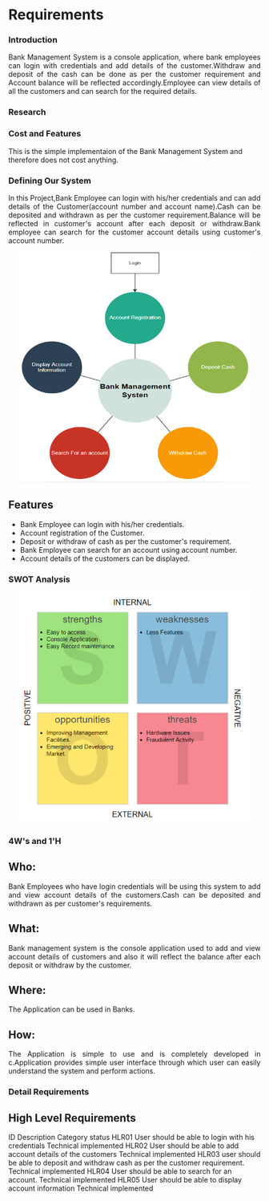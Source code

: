 # Requirements

### Introduction
<p align="justify">Bank Management System is a console application, where bank employees can login with  credentials and add details of the customer.Withdraw and deposit of the cash can be done as per the customer requirement and Account balance will be reflected accordingly.Employee can view details of all the customers and can search for the required details.</p>

### Research


### Cost and Features
This is the simple implementaion of the Bank Management System and therefore does not cost anything.

### Defining Our System
<p align="justify">In this Project,Bank Employee can login with his/her credentials and can add details of the Customer(account number and account name).Cash can be deposited and withdrawn as per the customer requirement.Balance will be reflected in customer's account after each deposit or withdraw.Bank employee can search for the customer account details using customer's account number.</p>

<p align="center">
  <img width="460" height="460" src="https://github.com/Archana-Athreya/Mini_Project/blob/63fc03bdf9458c164dc2b35d49145f96321ac417/1_Requirements/block.png">
</p>

 ## Features 
 - Bank Employee can login with his/her credentials.
 - Account registration of the Customer.
 - Deposit or withdraw of cash as per the customer's requirement.
 - Bank Employee can search for an account using account number.
 - Account details of the customers can be displayed.
 
 ### SWOT Analysis
 <p align="center">
  <img width="460" height="460" src="https://github.com/Archana-Athreya/Mini_Project/blob/63fc03bdf9458c164dc2b35d49145f96321ac417/1_Requirements/SWOT.png">
</p>

### 4W's and 1'H
## Who:
<p align="justify">Bank Employees who have login credentials will be using this system to add and view account details of the customers.Cash can be deposited and withdrawn as per customer's requirements.</p>

## What:
<p align="justify">Bank management system is the console application used to add and view account details of customers and also it will reflect the balance after each deposit or withdraw by the customer.</p> 

## Where: 
<p align="justify">The Application can be used in Banks. </p>

## How:
<p align="justify"> The Application is simple to use and is completely developed in c.Application provides simple user interface through which user can easily understand the system and perform actions.</p>

### Detail Requirements

## High Level Requirements

<tr>
    <th>ID</th>
    <th>Description</th>
    <th>Category</th>
    <th>status</th>
  </tr>
  
<tr>
    <td>HLR01</td>
    <td>User should be able to login with his credentials</td>
    <td>Technical</td>
    <td>implemented</td>
  </tr>
  
   <td>HLR02</td>
    <td>User should be able to add account details of the customers</td>
    <td>Technical</td>
    <td>implemented</td>
  </tr>
  
   <td>HLR03</td>
    <td>user should be able to deposit and withdraw cash as per the customer requirement.</td>
    <td>Technical</td>
    <td>implemented</td>
  </tr>
  
   <td>HLR04</td>
    <td>User should be able to search for an account.</td>
    <td>Technical</td>
    <td>implemented</td>
  </tr>
  
  <td>HLR05</td>
    <td>User should be able to display account information</td>
    <td>Technical</td>
    <td>implemented</td>
  </tr>
  
  ##

